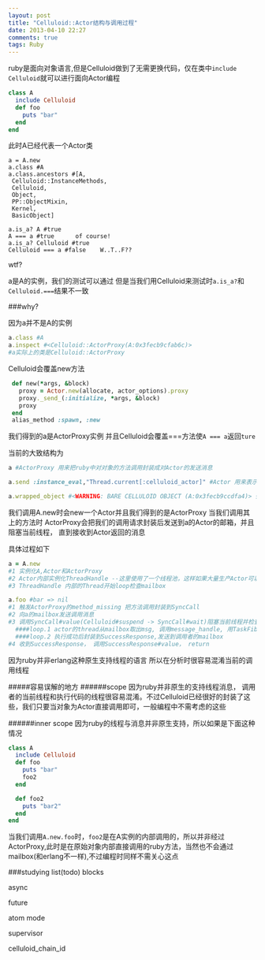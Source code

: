 ```yaml
---
layout: post
title: "Celluloid::Actor结构与调用过程"
date: 2013-04-10 22:27
comments: true
tags: Ruby
---
```


ruby是面向对象语言,但是Celluloid做到了无需更换代码，仅在类中`include Celluloid`就可以进行面向Actor编程
```ruby
class A
  include Celluloid
  def foo
    puts "bar"
  end
end
```
此时A已经代表一个Actor类
```
a = A.new
a.class #A
a.class.ancestors #[A,
 Celluloid::InstanceMethods,
 Celluloid,
 Object,
 PP::ObjectMixin,
 Kernel,
 BasicObject]

a.is_a? A #true 
A === a #true      of course!
a.is_a? Celluloid #true 
Celluloid === a #false    W..T..F??
```
wtf?

a是A的实例，我们的测试可以通过
但是当我们用Celluloid来测试时`a.is_a?`和`Celluloid.===`结果不一致

###why?

因为a并不是A的实例

```ruby
a.class #A
a.inspect #<Celluloid::ActorProxy(A:0x3fecb9cfab6c)>
#a实际上的类是Celluloid::ActorProxy
```
Celluloid会覆盖new方法
```ruby
 def new(*args, &block)
   proxy = Actor.new(allocate, actor_options).proxy
   proxy._send_(:initialize, *args, &block)
   proxy
 end
 alias_method :spawn, :new
```
我们得到的a是ActorProxy实例 并且Celluloid会覆盖===方法使`A === a`返回`ture`

当前的大致结构为
```ruby
a #ActorProxy 用来把ruby中对对象的方法调用封装成对Actor的发送消息

a.send :instance_eval,"Thread.current[:celluloid_actor]" #Actor 用来表示Actor的对象，内部持有线程,  所有对Actor的操作均通过ActorProxy, 所以一般取不到此引用

a.wrapped_object #<WARNING: BARE CELLULOID OBJECT (A:0x3fecb9ccdfa4)> 会提示警告，直接使用原始的ruby对象会破坏Actor的封装,破坏线程安全 所有方法会通过Actor的thread在此原始对象上调用
```

我们调用A.new时会new一个Actor并且我们得到的是ActorProxy
当我们调用其上的方法时 ActorProxy会把我们的调用请求封装后发送到a的Actor的邮箱，并且阻塞当前线程， 直到接收到Actor返回的消息

具体过程如下
```ruby
a = A.new
#1 实例化A,Actor和ActorProxy
#2 Actor内部实例化ThreadHandle --这里使用了一个线程池，这样如果大量生产Actor可以直接取得提前构造的线程
#3 ThreadHandle 内部的Thread开始loop检查mailbox

a.foo #bar => nil
#1 触发ActorProxy的method_missing 把方法调用封装到SyncCall
#2 向a的mailbox发送调用消息
#3 调用SyncCall#value(Celluloid#suspend -> SyncCall#wait)阻塞当前线程并检查当前线程的mailbox
  ####loop.1 actor的thread从mailbox取出msg, 调用message_handle, 用TaskFiber封装后调用(为了实现Celluloid的Atom模式[https://github.com/celluloid/celluloid/wiki/Glossary])
  ####loop.2 执行成功后封装到SuccessResponse,发送到调用者的mailbox
#4 收到SuccessResponse， 调用SuccessResponse#value， return
```

因为ruby并非erlang这种原生支持线程的语言
所以在分析时很容易混淆当前的调用线程

#####容易误解的地方
######scope
因为ruby并非原生的支持线程消息， 调用者的当前线程和执行代码的线程很容易混淆。不过Celluloid已经很好的封装了这些，我们只要当对象为Actor直接调用即可，一般编程中不需考虑的这些

######inner scope
因为ruby的线程与消息并非原生支持，所以如果是下面这种情况
```ruby
class A
  include Celluloid
  def foo
    puts "bar"
    foo2
  end

  def foo2
    puts "bar2"
  end
end
``` 
当我们调用`A.new.foo`时，`foo2`是在A实例的内部调用的，所以并非经过ActorProxy,此时是在原始对象内部直接调用的ruby方法，当然也不会通过mailbox(和erlang不一样),不过编程时同样不需关心这点

###studying list(todo)
blocks

async

future

atom mode

supervisor

celluloid_chain_id
